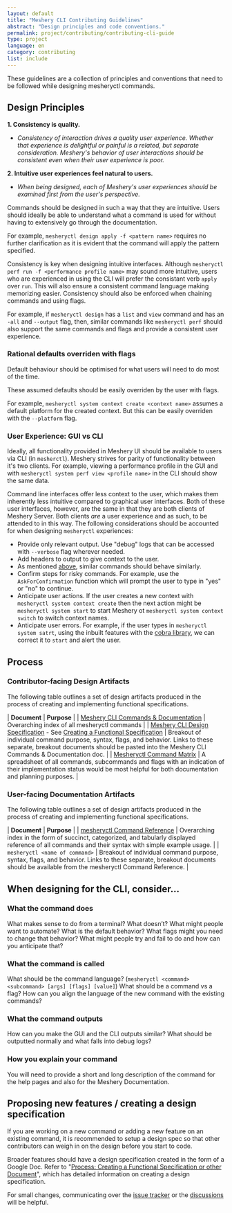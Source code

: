 ```yaml
---
layout: default
title: "Meshery CLI Contributing Guidelines"
abstract: "Design principles and code conventions."
permalink: project/contributing/contributing-cli-guide
type: project
language: en
category: contributing
list: include
---
```


These guidelines are a collection of principles and conventions that need to be followed while designing mesheryctl commands.

## Design Principles

**1. Consistency is quality.**

- _Consistency of interaction drives a *quality* user experience. Whether that experience is delightful or painful is a related, but separate consideration. Meshery's behavior of user interactions should be consistent even when their user experience is poor._

**2. Intuitive user experiences feel natural to users.**

- _When being designed, each of Meshery's user experiences should be examined first from the user's perspective._

Commands should be designed in such a way that they are intuitive. Users should ideally be able to understand what a command is used for without having to extensively go through the documentation.

For example, `mesheryctl design apply -f <pattern name>` requires no further clarification as it is evident that the command will apply the pattern specified.

Consistency is key when designing intuitive interfaces. Although `mesheryctl perf run -f <performance profile name>` may sound more intuitive, users who are experienced in using the CLI will prefer the consistant verb `apply` over `run`. This will also ensure a consistent command language making memorizing easier. Consistency should also be enforced when chaining commands and using flags.

For example, if `mesheryctl design` has a `list` and `view` command and has an `-all` and `--output` flag, then, similar commands like `mesheryctl perf` should also support the same commands and flags and provide a consistent user experience.

### Rational defaults overriden with flags

Default behaviour should be optimised for what users will need to do most of the time.

These assumed defaults should be easily overriden by the user with flags.

For example, `mesheryctl system context create <context name>` assumes a default platform for the created context. But this can be easily overriden with the `--platform` flag.

### User Experience: GUI vs CLI

Ideally, all functionality provided in Meshery UI should be available to users via CLI (in `mesherctl`). Meshery strives for parity of functionality between it's two clients. For example, viewing a performance profile in the GUI and with `mesheryctl system perf view <profile name>` in the CLI should show the same data.

Command line interfaces offer less context to the user, which makes them inherently less intuitive compared to graphical user interfaces. Both of these user interfaces, however, are the same in that they are both clients of Meshery Server. Both clients _are_ a user experience and as such, to be attended to in this way. The following considerations should be accounted for when designing `mesheryctl` experiences:

- Provide only relevant output. Use "debug" logs that can be accessed with `--verbose` flag wherever needed.
- Add headers to output to give context to the user.
- As mentioned [above](#intuition-vs-consistency), similar commands should behave similarly.
- Confirm steps for risky commands. For example, use the `AskForConfirmation` function which will prompt the user to type in "yes" or "no" to continue.
- Anticipate user actions. If the user creates a new context with `mesheryctl system context create` then the next action might be `mesheryctl system start` to start Meshery ot `mesheryctl system context switch` to switch context names.
- Anticipate user errors. For example, if the user types in `mesheryctl system satrt`, using the inbuilt features with the [cobra library](https://github.com/spf13/cobra), we can correct it to `start` and alert the user.

## Process

### Contributor-facing Design Artifacts

The following table outlines a set of design artifacts produced in the process of creating and implementing functional specifications.

| **Document** | **Purpose** |
| [Meshery CLI Commands & Documentation](https://docs.google.com/document/d/1xRlFpElRmybJ3WacgPKXgCSiQ2poJl3iCCV1dAalf0k/edit#) | Overarching index of all mesheryctl commands |
| [Meshery CLI Design Specification](https://docs.google.com/document/d/1Iw88bZEL_fWeajxHh0BgmhuXGKl455P4CF-vm1yCkU8/edit#) - See [Creating a Functional Specification](https://docs.google.com/document/d/1RP3IWLc-MiQS-QYasqCoVuCH7--G87p5ezE5f_nOzB8/edit) | Breakout of individual command purpose, syntax, flags, and behavior. Links to these separate, breakout documents should be pasted into the Meshery CLI Commands & Documentation doc. |
| [Mesheryctl Command Matrix](https://docs.google.com/spreadsheets/d/1q63sIGAuCnIeDs8PeM-0BAkNj8BBgPUXhLbe1Y-318o/edit#gid=0) | A spreadsheet of all commands, subcommands and flags with an indication of their implementation status would be most helpful for both documentation and planning purposes. |

### User-facing Documentation Artifacts

The following table outlines a set of design artifacts produced in the process of creating and implementing functional specifications.

| **Document** | **Purpose** |
| [mesheryctl Command Reference](https://docs.meshery.io/reference/mesheryctl) | Overarching index in the form of succinct, categorized, and tabularly displayed reference of all commands and their syntax with simple example usage. |
| `mesheryctl <name of command>` | Breakout of individual command purpose, syntax, flags, and behavior. Links to these separate, breakout documents should be available from the mesheryctl Command Reference. |

## When designing for the CLI, consider...

### What the command does

What makes sense to do from a terminal? What doesn’t?
What might people want to automate?
What is the default behavior? What flags might you need to change that behavior?
What might people try and fail to do and how can you anticipate that?

### What the command is called

What should be the command language? (`mesheryctl <command> <subcommand> [args] [flags] [value]`)
What should be a command vs a flag?
How can you align the language of the new command with the existing commands?

### What the command outputs

How can you make the GUI and the CLI outputs similar?
What should be outputted normally and what falls into debug logs?

### How you explain your command

You will need to provide a short and long description of the command for the help pages and also for the Meshery Documentation.

## Proposing new features / creating a design specification

If you are working on a new command or adding a new feature on an existing command, it is recommended to setup a design spec so that other contributors can weigh in on the design before you start to code.

Broader features should have a design specification created in the form of a Google Doc. Refer to "[Process: Creating a Functional Specification or other Document](https://docs.google.com/document/d/1RP3IWLc-MiQS-QYasqCoVuCH7--G87p5ezE5f_nOzB8/edit?usp=sharing)", which has detailed information on creating a design specification.

For small changes, communicating over the [issue tracker](https://github.com/meshery/meshery/issues) or the [discussions](https://github.com/meshery/meshery/discussions) will be helpful.


